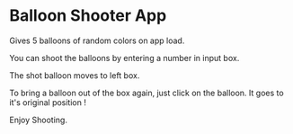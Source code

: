 # Balloon Shooter App

Gives 5 balloons of random colors on app load.

You can shoot the balloons by entering a number in input box.

The shot balloon moves to left box.

To bring a balloon out of the box again, just click on the balloon. It goes to it's original position !

Enjoy Shooting.


